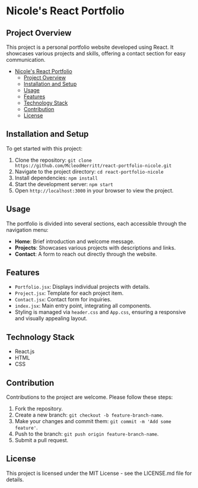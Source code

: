 # Nicole's React Portfolio

## Project Overview

This project is a personal portfolio website developed using React. It showcases various projects and skills, offering a contact section for easy communication.

- [Nicole's React Portfolio](#nicoles-react-portfolio)
  - [Project Overview](#project-overview)
  - [Installation and Setup](#installation-and-setup)
  - [Usage](#usage)
  - [Features](#features)
  - [Technology Stack](#technology-stack)
  - [Contribution](#contribution)
  - [License](#license)

## Installation and Setup

To get started with this project:

1. Clone the repository: `git clone https://github.com/McleodHerritt/react-portfolio-nicole.git`
2. Navigate to the project directory: `cd react-portfolio-nicole`
3. Install dependencies: `npm install`
4. Start the development server: `npm start`
5. Open `http://localhost:3000` in your browser to view the project.

## Usage

The portfolio is divided into several sections, each accessible through the navigation menu:

- **Home**: Brief introduction and welcome message.
- **Projects**: Showcases various projects with descriptions and links.
- **Contact**: A form to reach out directly through the website.

## Features

- `Portfolio.jsx`: Displays individual projects with details.
- `Project.jsx`: Template for each project item.
- `Contact.jsx`: Contact form for inquiries.
- `index.jsx`: Main entry point, integrating all components.
- Styling is managed via `header.css` and `App.css`, ensuring a responsive and visually appealing layout.

## Technology Stack

- React.js
- HTML
- CSS

## Contribution

Contributions to the project are welcome. Please follow these steps:

1. Fork the repository.
2. Create a new branch: `git checkout -b feature-branch-name`.
3. Make your changes and commit them: `git commit -m 'Add some feature'`.
4. Push to the branch: `git push origin feature-branch-name`.
5. Submit a pull request.

## License

This project is licensed under the MIT License - see the LICENSE.md file for details.
